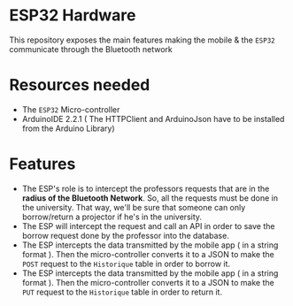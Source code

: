 # ESP32 Hardware
This repository exposes the main features making the mobile & the `ESP32` communicate through the Bluetooth network
# Resources needed
- The `ESP32` Micro-controller
- ArduinoIDE 2.2.1 ( The HTTPClient and ArduinoJson have to be installed from the Arduino Library)
# Features
- The ESP's role is to intercept the professors requests that are in the **radius of the Bluetooth Network**. So, all the requests must be done
in the university. That way, we'll be sure that someone can only borrow/return a projector if he's in the university.
- The ESP will intercept the request and call an API in order to save the borrow request done by the professor into the database.
- The ESP intercepts the data transmitted by the mobile app ( in a string format ). Then the micro-controller converts it to a JSON to make the `POST` request to the `Historique` table in order to borrow it.
- The ESP intercepts the data transmitted by the mobile app ( in a string format ). Then the micro-controller converts it to a JSON to make the `PUT` request to the `Historique` table in order to return it.
